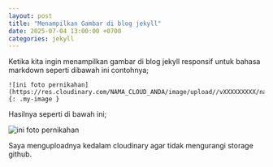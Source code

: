 ```yaml
---
layout: post
title: "Menampilkan Gambar di blog jekyll"
date: 2025-07-04 13:00:00 +0700
categories: jekyll
---
```


Ketika kita ingin menampilkan gambar di blog jekyll responsif untuk bahasa markdown seperti dibawah ini contohnya;

```
![ini foto pernikahan](https://res.cloudinary.com/NAMA_CLOUD_ANDA/image/upload//vXXXXXXXXX/nama_file_gambar.jpg){: .my-image }
```

Hasilnya seperti di bawah ini;

![ini foto pernikahan](https://res.cloudinary.com/dul9bmqpf/image/upload/w_auto,dpr_auto,f_auto,q_auto/v1751615363/1719652900405_bczkdf.jpg)

Saya menguploadnya kedalam cloudinary agar tidak mengurangi storage github.